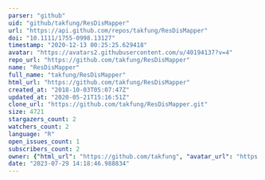 ```yaml
---
parser: "github"
uid: "github/takfung/ResDisMapper"
url: "https://api.github.com/repos/takfung/ResDisMapper"
doi: "10.1111/1755-0998.13127"
timestamp: "2020-12-13 00:25:25.629418"
avatar: "https://avatars2.githubusercontent.com/u/40194137?v=4"
repo_url: "https://github.com/takfung/ResDisMapper"
name: "ResDisMapper"
full_name: "takfung/ResDisMapper"
html_url: "https://github.com/takfung/ResDisMapper"
created_at: "2018-10-03T05:07:47Z"
updated_at: "2020-05-21T15:16:51Z"
clone_url: "https://github.com/takfung/ResDisMapper.git"
size: 4721
stargazers_count: 2
watchers_count: 2
language: "R"
open_issues_count: 1
subscribers_count: 2
owner: {"html_url": "https://github.com/takfung", "avatar_url": "https://avatars2.githubusercontent.com/u/40194137?v=4", "login": "takfung", "type": "User"}
date: "2023-07-29 14:18:46.988834"
---
```

